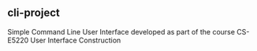 ## cli-project ##
Simple Command Line User Interface developed as part of the course CS-E5220 User Interface Construction
